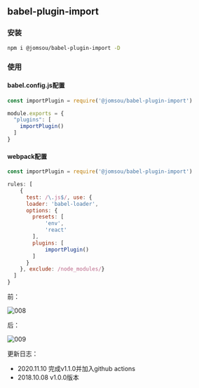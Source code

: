## babel-plugin-import

### 安装
```bash
npm i @jomsou/babel-plugin-import -D
```

### 使用

#### babel.config.js配置
```js
const importPlugin = require('@jomsou/babel-plugin-import')

module.exports = {
  "plugins": [
    importPlugin()
  ]
}
```

#### webpack配置
```js
const importPlugin = require('@jomsou/babel-plugin-import')

rules: [
    {
      test: /\.js$/, use: {
      loader: 'babel-loader',
      options: {
        presets: [
            'env',
            'react'
        ],
        plugins: [
            importPlugin()
        ]
      }
    }, exclude: /node_modules/}
  ]
}
```

前：

![008](https://user-images.githubusercontent.com/38183707/43043709-bdfa41b8-8dcb-11e8-9fde-f361f6d55eae.PNG)


后：

![009](https://user-images.githubusercontent.com/38183707/43043712-c560e8f8-8dcb-11e8-9d66-0d94238c23dc.PNG)

更新日志：

- 2020.11.10 完成v1.1.0并加入github actions
- 2018.10.08 v1.0.0版本